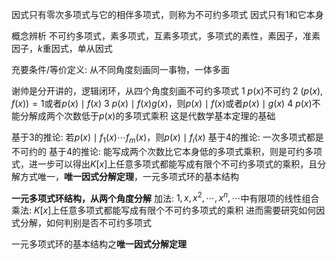 因式只有零次多项式与它的相伴多项式，则称为不可约多项式
因式只有1和它本身

概念辨析
不可约多项式，素多项式，互素多项式，多项式的素性，素因子，准素因子，$k$重因式，单从因式

充要条件/等价定义: 从不同角度刻画同一事物，一体多面

谢帅是分开讲的，逻辑闭环，从四个角度刻画不可约多项式
$1\ p(x)$不可约
$2\ (p(x),f(x))=1$或者$p(x)\mid f(x)$
$3\ p(x)\mid f(x)g(x)$，则$p(x)\mid f(x)$或者$p(x)\mid g(x)$
$4\ p(x)$不能分解成两个次数低于$p(x)$的多项式乘积
这是代数学基本定理的基础

基于3的推论: 若$p(x)\mid f_1(x)\cdots f_m(x)$，则$p(x)\mid f_i(x)$
基于4的推论: 一次多项式都是不可约的
基于4的推论: 能写成两个次数比它本身低的多项式乘积，则是可约多项式，进一步可以得出$K[x]$上任意多项式都能写成有限个不可约多项式的乘积，且分解方式唯一，**唯一因式分解定理**，一元多项式环的基本结构

**一元多项式环结构，从两个角度分解**
加法: $1,x,x^2,\cdots,x^n,\cdots$中有限项的线性组合
乘法: $K[x]$上任意多项式都能写成有限个不可约多项式的乘积
进而需要研究如何因式分解，如何判别是否不可约多项式

一元多项式环的基本结构之**唯一因式分解定理**
